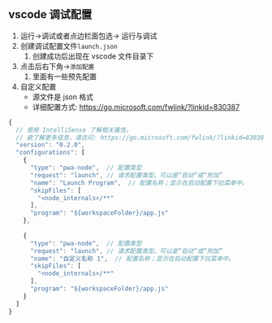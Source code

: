 ## vscode 调试配置

1. 运行->调试或者点边栏面包选-> 运行与调试
2. 创建调试配置文件`launch.json` 
   1. 创建成功后出现在 vscode 文件目录下
3. 点击后右下角->`添加配置`
   1. 里面有一些预先配置
4. 自定义配置
   - 源文件是 json 格式
   - 详细配置方式:  https://go.microsoft.com/fwlink/?linkid=830387

```js
{
  // 使用 IntelliSense 了解相关属性。 
  // 欲了解更多信息，请访问: https://go.microsoft.com/fwlink/?linkid=830387
  "version": "0.2.0",
  "configurations": [
    {
      "type": "pwa-node",  // 配置类型
      "request": "launch", // 请求配置类型。可以是“启动”或“附加”
      "name": "Launch Program",  // 配置名称；显示在启动配置下拉菜单中。
      "skipFiles": [
        "<node_internals>/**"
      ],
      "program": "${workspaceFolder}/app.js"
    },
    
    {
      "type": "pwa-node",  // 配置类型
      "request": "launch", // 请求配置类型。可以是“启动”或“附加”
      "name": "自定义名称 1",  // 配置名称；显示在启动配置下拉菜单中。
      "skipFiles": [
        "<node_internals>/**"
      ],
      "program": "${workspaceFolder}/app.js"
    }
  ]
}
```

